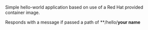 Simple hello-world application based on use of a Red Hat provided container image.

Responds with a message if passed a path of **/hello/**your name**
